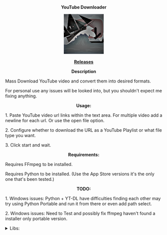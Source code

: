 <p align="center"> <b> YouTube Downloader </b> </p>

<p align="center">
<img src="src/main/resources/Logo.png" width="128"/>
</p>

<p align="center"> <b> <a href="https://github.com/TheReal3rd/YouTubeDownloader/releases"> Releases </a> </b> </p>

<p align="center"> <b> Description </b> </p>
<p> Mass Download YouTube video and convert them into desired formats. </p>
<p> For personal use any issues will be looked into, but you shouldn't expect me fixing anything. </p>

<p align="center"> <b> Usage: </b> </p>
<p> 1. Paste YouTube video url links within the text area. For multiple video add a newline for each url. Or use the open file option. </p>
<p> 2. Configure whether to download the URL as a YouTube Playlist or what file type you want. </p>
<p> 3. Click start and wait. </p>

<p align="center"> <b> Requirements: </b> </p>
<p> Requires FFmpeg to be installed. </p>
<p> Requires Python to be installed. (Use the App Store versions it's the only one that's been tested.) </p>

<p align="center"> <b> TODO: </b> </p>
<p> 1. Windows issues: Python + YT-DL have difficulties finding each other may try using Python Portable and run it from there or even add path select. </p>
<p> 2. Windows issues: Need to Test and possibly fix ffmpeg haven't found a installer only portable version. </p>

<details>
<summary> Libs: </summary>
<p> <a href="https://github.com/sapher/youtubedl-java"> 1.YouTubeDL-Java </a> </p>
<p> <a href="https://projectlombok.org/"> 2.Lombok </a> </p>
<p> <a href="https://github.com/ytdl-org/youtube-dl"> 3.YouTube-dl (Outdated and broken) </a> </p>
<p> <a href="https://github.com/ytdl-patched/youtube-dl"> 4.YouTube-dl-patched </a> </p>
<p> <a href="https://github.com/fvarrui/JavaPackager"> 5.JavaPackager </a> </p>
</details>
